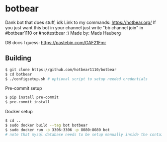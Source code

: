 # botbear
Dank bot that does stuff, idk
Link to my commands: https://hotbear.org/
If you just want this bot in your channel just write "bb channel join" in #botbear1110 or #hottestbear :)
Made by: Mads Hauberg

DB docs I guess:
https://pastebin.com/GAF21Fmr

## Building

```bash
$ git clone https://github.com/hotbear1110/botbear
$ cd botbear
$ ./configsetup.sh # optional script to setup needed credentials
```

Pre-commit setup
```bash
$ pip install pre-commit
$ pre-commit install
```

Docker setup

```bash
$ cd ..
$ sudo docker build --tag bot botbear
$ sudo docker run -p 3306:3306 -p 8080:8080 bot
# note that mysql database needs to be setup manually inside the container
```
